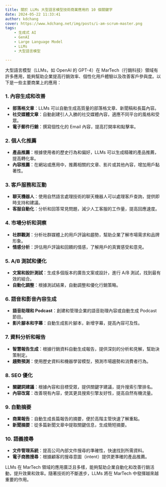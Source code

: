 ```yaml
---
title: 關於 LLMs 大型語言模型技術商業應用的 10 個關鍵字
date: 2024-05-22 11:33:41
author: kdchang
cover: https://www.kdchang.net/img/posts/i-am-scrum-master.png
tags: 
    - 生成式 AI
    - GenAI
    - Large Language Model
    - LLMs
    - 大型語言模型

---
```



大型語言模型（LLMs，如 OpenAI 的 GPT-4）在 MarTech（行銷科技）領域有許多應用，能夠幫助企業提高行銷效率、個性化用戶體驗以及改善客戶參與度。以下是一些主要商業上的應用：

### 1. **內容生成和改善**
- **部落格文章**：LLMs 可以自動生成高質量的部落格文章、新聞稿和長篇內容。
- **社交媒體文章**：自動創建引人入勝的社交媒體內容，適應不同平台的風格和受眾。
- **電子郵件行銷**：撰寫個性化的 Email 內容，提高打開率和點擊率。

### 2. **個人化推薦**
- **產品推薦**：根據使用者的歷史行為和偏好，LLMs 可以生成精確的產品推薦，提高轉化率。
- **內容推薦**：在網站或應用中，推薦相關的文章、影片或其他內容，增加用戶黏著性。

### 3. **客戶服務和互動**
- **聊天機器人**：使用自然語言處理技術的聊天機器人可以處理客戶查詢，提供即時支持和建議。
- **客服自動化**：分析和回答常見問題，減少人工客服的工作量，提高回應速度。

### 4. **市場分析和洞察**
- **社群觀測**：分析社群媒體上的用戶評論和趨勢，幫助企業了解市場需求和品牌形象。
- **情感分析**：評估用戶評論和回饋的情感，了解用戶的真實感受和意見。

### 5. **A/B 測試和優化**
- **文案和設計測試**：生成多個版本的廣告文案或設計，進行 A/B 測試，找到最有效的組合。
- **自動化調整**：根據測試結果，自動調整和優化行銷策略。

### 6. **語音和影音內容生成**
- **語音助理和 Podcast**：創建和管理企業的語音助理內容或自動生成 Podcast 節目。
- **影片腳本和字幕**：自動生成影片腳本，新增字幕，提高內容可及性。

### 7. **資料分析和報告**
- **智慧報告生成**：根據行銷資料自動生成報告，提供深刻的分析和見解，幫助決策制定。
- **趨勢預測**：使用歷史資料和機器學習模型，預測市場趨勢和消費者行為。

### 8. **SEO 優化**
- **關鍵詞建議**：根據內容和目標受眾，提供關鍵字建議，提升搜索引擎排名。
- **內容改寫**：改善現有內容，使其更具搜索引擎友好性，提高自然有機流量。

### 9. **自動摘要**
- **商業報告**：自動生成長篇報告的摘要，便於高階主管快速了解重點。
- **新聞摘要**：從多篇新聞文章中提取關鍵信息，生成簡短摘要。

### 10. **語義搜尋**
- **文件管理系統**：提高公司內部文件搜尋的準確性，快速找到所需資料。
- **電子商務搜尋**：根據顧客的搜尋意圖（intent）提供更準確的產品推薦。


LLMs 在 MarTech 領域的應用廣泛且多樣，能夠幫助企業自動化和改善行銷活動，提升效果和效率。隨著技術的不斷進步，LLMs 將在 MarTech 中發揮越來越重要的作用。